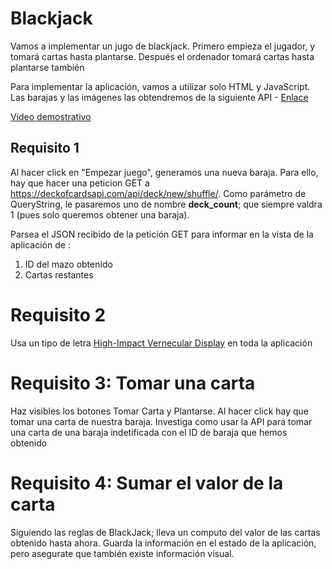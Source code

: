 # Blackjack

Vamos a implementar un jugo de blackjack. Primero empieza el jugador, y tomará cartas hasta plantarse.
Después el ordenador tomará cartas hasta plantarse también

Para implementar la aplicación, vamos a utilizar solo HTML y JavaScript. Las barajas y las imágenes las obtendremos de la siguiente API - [Enlace](http://deckofcardsapi.com/)

[Video demostrativo](https://oscarm.tinytake.com/tt/NTU3MDc3Nl8xNzM0NTMyNw)

## Requisito 1

Al hacer click en "Empezar juego", generamos una nueva baraja.
Para ello, hay que hacer una peticion GET a https://deckofcardsapi.com/api/deck/new/shuffle/. Como parámetro de QueryString, le pasaremos uno de nombre __deck_count__; que siempre valdra 1 (pues solo queremos obtener una baraja).

Parsea el JSON recibido de la petición GET para informar en la vista de la aplicación de :

1. ID del mazo obtenido
2. Cartas restantes

# Requisito 2
Usa un tipo de letra [High-Impact Vernecular Display](https://fonts.google.com/featured/High-Impact+Vernacular+Display) en toda la aplicación

# Requisito 3: Tomar una carta

Haz visibles los botones Tomar Carta y Plantarse.
Al hacer click hay que tomar una carta de nuestra baraja.
Investiga como usar la API para tomar una carta de una baraja indetificada con el ID de baraja que hemos obtenido

# Requisito 4: Sumar el valor de la carta

Siguiendo las reglas de BlackJack; lleva un computo del valor de las cartas obtenido hasta ahora.
Guarda la información en el estado de la aplicación, pero asegurate que también existe información visual.
